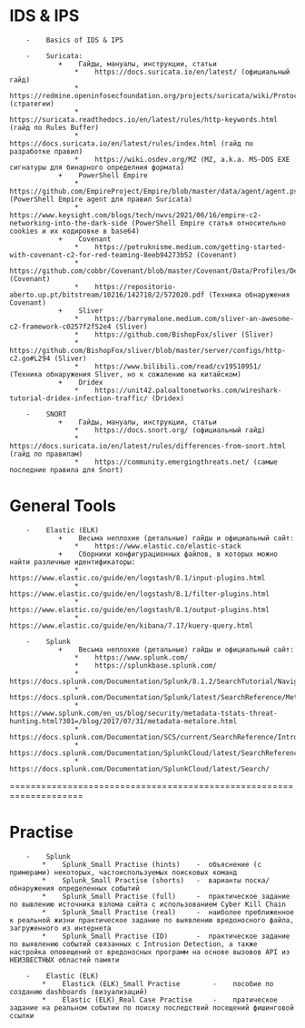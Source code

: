 #    IDS & IPS
        -    Basics of IDS & IPS
        
        -    Suricata:
                +    Гайды, мануалы, инструкции, статьи
                    *    https://docs.suricata.io/en/latest/ (официальный гайд)                    
                    *    https://redmine.openinfosecfoundation.org/projects/suricata/wiki/Protocol_Anomalies_Detection (стратегии)
                    *    https://suricata.readthedocs.io/en/latest/rules/http-keywords.html (гайд по Rules Buffer)
                    *    https://docs.suricata.io/en/latest/rules/index.html (гайд по разработке правил)
                    *    https://wiki.osdev.org/MZ (MZ, a.k.a. MS-DOS EXE сигнатуры для бинарного определния формата)
                +    PowerShell Empire
                    *    https://github.com/EmpireProject/Empire/blob/master/data/agent/agent.ps1#L78 (PowerShell Empire agent для правил Suricata)
                    *    https://www.keysight.com/blogs/tech/nwvs/2021/06/16/empire-c2-networking-into-the-dark-side (PowerShell Empire статья относительно cookies и их кодировке в base64)
                +    Covenant            
                    *    https://petruknisme.medium.com/getting-started-with-covenant-c2-for-red-teaming-8eeb94273b52 (Covenant)
                    *    https://github.com/cobbr/Covenant/blob/master/Covenant/Data/Profiles/DefaultHttpProfile.yaml#L35 (Covenant)
                    *    https://repositorio-aberto.up.pt/bitstream/10216/142718/2/572020.pdf (Техника обнаружения Covenant)
                +    Sliver            
                    *    https://barrymalone.medium.com/sliver-an-awesome-c2-framework-c0257f2f52e4 (Sliver)
                    *    https://github.com/BishopFox/sliver (Sliver)
                    *    https://github.com/BishopFox/sliver/blob/master/server/configs/http-c2.go#L294 (Sliver)
                    *    https://www.bilibili.com/read/cv19510951/ (Техника обнаружения Sliver, но к сожалению на китайском)
                +    Dridex            
                    *    https://unit42.paloaltonetworks.com/wireshark-tutorial-dridex-infection-traffic/ (Dridex)

        -    SNORT
                +    Гайды, мануалы, инструкции, статьи
                    *    https://docs.snort.org/ (официальный гайд)
                    *    https://docs.suricata.io/en/latest/rules/differences-from-snort.html (гайд по правилам)
                    *    https://community.emergingthreats.net/ (самые последние правила для Snort)
                    
#    General Tools
        -    Elastic (ELK)
                +    Весьма неплохие (детальные) гайды и официальный сайт:
                    *    https://www.elastic.co/elastic-stack  
                +    Сборники конфигурационных файлов, в которых можно найти различные идентификаторы:
                    *    https://www.elastic.co/guide/en/logstash/8.1/input-plugins.html
                    *    https://www.elastic.co/guide/en/logstash/8.1/filter-plugins.html
                    *    https://www.elastic.co/guide/en/logstash/8.1/output-plugins.html
                    *    https://www.elastic.co/guide/en/kibana/7.17/kuery-query.html

        -    Splunk
                +    Весьма неплохие (детальные) гайды и официальный сайт:
                    *    https://www.splunk.com/
                    *    https://splunkbase.splunk.com/
                    *    https://docs.splunk.com/Documentation/Splunk/8.1.2/SearchTutorial/NavigatingSplunk
                    *    https://docs.splunk.com/Documentation/Splunk/latest/SearchReference/Metadata
                    *    https://www.splunk.com/en_us/blog/security/metadata-tstats-threat-hunting.html?301=/blog/2017/07/31/metadata-metalore.html
                    *    https://docs.splunk.com/Documentation/SCS/current/SearchReference/Introduction
                    *    https://docs.splunk.com/Documentation/SplunkCloud/latest/SearchReference/
                    *    https://docs.splunk.com/Documentation/SplunkCloud/latest/Search/

====================================================================
#    Practise
        -    Splunk
            *    Splunk_Small Practise (hints)    -  объяснение (с примерами) некоторых, частоиспользуемых поисковых команд
            *    Splunk_Small Practise (shorts)   -  варианты поска/обнаружения определенных событий
            *    Splunk_Small Practise (full)     -  практическое задание по вывлению источника взлома сайта с использованием Cyber Kill Chain
            *    Splunk_Small Practise (real)     -  наиболее преближенное к реальной жизни практическое задание по выявлению вредоносного файла, загруженного из интернета
            *    Splunk_Small Practise (ID)       -  практическое задание по выявлению событий связанных с Intrusion Detection, а также настройка оповещений от вредоносных программ на основе вызовов API из НЕИЗВЕСТНЫХ областей памяти

        -    Elastic (ELK)
            *    Elastick (ELK)_Small Practise        -    пособие по созданию dashboards (визуализаций)
            *    Elastic (ELK)_Real Case Practise     -    пратическое задание на реальном событии по поиску последствий посещений фишинговой ссылки

